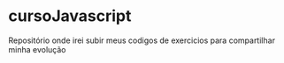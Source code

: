 # cursoJavascript
Repositório onde irei subir meus codigos de exercicios para compartilhar minha evolução
